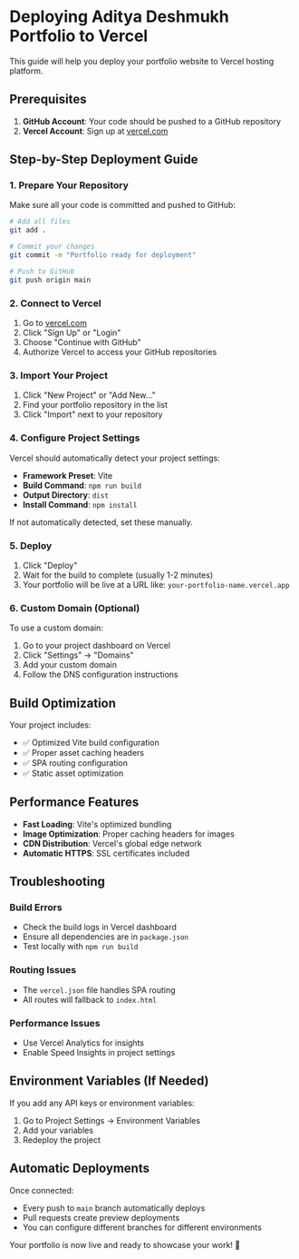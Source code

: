 # Deploying Aditya Deshmukh Portfolio to Vercel

This guide will help you deploy your portfolio website to Vercel hosting platform.

## Prerequisites

1. **GitHub Account**: Your code should be pushed to a GitHub repository
2. **Vercel Account**: Sign up at [vercel.com](https://vercel.com)

## Step-by-Step Deployment Guide

### 1. Prepare Your Repository

Make sure all your code is committed and pushed to GitHub:

```bash
# Add all files
git add .

# Commit your changes
git commit -m "Portfolio ready for deployment"

# Push to GitHub
git push origin main
```

### 2. Connect to Vercel

1. Go to [vercel.com](https://vercel.com)
2. Click "Sign Up" or "Login"
3. Choose "Continue with GitHub"
4. Authorize Vercel to access your GitHub repositories

### 3. Import Your Project

1. Click "New Project" or "Add New..."
2. Find your portfolio repository in the list
3. Click "Import" next to your repository

### 4. Configure Project Settings

Vercel should automatically detect your project settings:

- **Framework Preset**: Vite
- **Build Command**: `npm run build`
- **Output Directory**: `dist`
- **Install Command**: `npm install`

If not automatically detected, set these manually.

### 5. Deploy

1. Click "Deploy"
2. Wait for the build to complete (usually 1-2 minutes)
3. Your portfolio will be live at a URL like: `your-portfolio-name.vercel.app`

### 6. Custom Domain (Optional)

To use a custom domain:

1. Go to your project dashboard on Vercel
2. Click "Settings" → "Domains"
3. Add your custom domain
4. Follow the DNS configuration instructions

## Build Optimization

Your project includes:

- ✅ Optimized Vite build configuration
- ✅ Proper asset caching headers
- ✅ SPA routing configuration
- ✅ Static asset optimization

## Performance Features

- **Fast Loading**: Vite's optimized bundling
- **Image Optimization**: Proper caching headers for images
- **CDN Distribution**: Vercel's global edge network
- **Automatic HTTPS**: SSL certificates included

## Troubleshooting

### Build Errors

- Check the build logs in Vercel dashboard
- Ensure all dependencies are in `package.json`
- Test locally with `npm run build`

### Routing Issues

- The `vercel.json` file handles SPA routing
- All routes will fallback to `index.html`

### Performance Issues

- Use Vercel Analytics for insights
- Enable Speed Insights in project settings

## Environment Variables (If Needed)

If you add any API keys or environment variables:

1. Go to Project Settings → Environment Variables
2. Add your variables
3. Redeploy the project

## Automatic Deployments

Once connected:

- Every push to `main` branch automatically deploys
- Pull requests create preview deployments
- You can configure different branches for different environments

Your portfolio is now live and ready to showcase your work! 🚀
